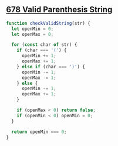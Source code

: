 ## [678 Valid Parenthesis String](https://leetcode.com/problems/valid-parenthesis-string/description/)

<!-- notecardId: 1747177951057 -->

```js
function checkValidString(str) {
  let openMin = 0;
  let openMax = 0;

  for (const char of str) {
    if (char === '(') {
      openMin += 1;
      openMax += 1;
    } else if (char === ')') {
      openMin -= 1;
      openMax -= 1;
    } else {
      openMin -= 1;
      openMax += 1;
    }

    if (openMax < 0) return false;
    if (openMin < 0) openMin = 0;
  }

  return openMin === 0;
}
```

